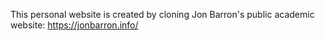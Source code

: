 This personal website is created by cloning Jon Barron's public academic website: https://jonbarron.info/